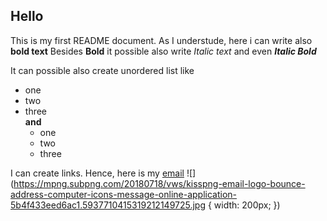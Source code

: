## Hello 
This is my first README document.
As I understude, here i can write also **bold text**
Besides **Bold** it possible also write *Italic text* and even **_Italic Bold_**

It can possible also create unordered list like
- one
- two
- three <br>
**and**
    - one
    - two
    - three

I can create links. Hence, here is my [email](rafaelafrikyan95@gmail.com) ![](https://mpng.subpng.com/20180718/vws/kisspng-email-logo-bounce-address-computer-icons-message-online-application-5b4f433eed6ac1.5937710415319212149725.jpg { width: 200px; })

